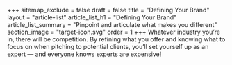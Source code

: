 +++
sitemap_exclude = false
draft = false
title = "Defining Your Brand"
layout = "article-list"
article_list_h1 = "Defining Your Brand"
article_list_summary = "Pinpoint and articulate what makes you different"
section_image = "target-icon.svg"
order = 1
+++
Whatever industry you’re in, there will be competition. By refining what you offer and knowing what to focus on when pitching to potential clients, you’ll set yourself up as an expert — and everyone knows experts are expensive!